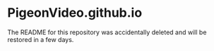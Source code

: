# PigeonVideo.github.io
The README for this repository was accidentally deleted and will be restored in a few days.
